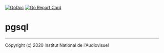 [![GoDoc](https://godoc.org/github.com/arnumina/pgsql?status.svg)](https://godoc.org/github.com/arnumina/pgsql)
[![Go Report Card](https://goreportcard.com/badge/github.com/arnumina/pgsql)](https://goreportcard.com/report/github.com/arnumina/pgsql)

# pgsql

---
Copyright (c) 2020 Institut National de l'Audiovisuel
